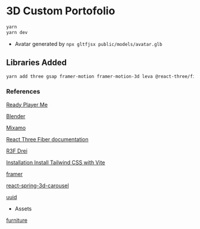 # 3D Custom Portofolio

```sh
yarn
yarn dev
```

- Avatar generated by `npx gltfjsx public/models/avatar.glb`

## Libraries Added

```sh
yarn add three gsap framer-motion framer-motion-3d leva @react-three/fiber uuid react-spring-3d-carousel
```

### References

[Ready Player Me](https://readyplayer.me/)

[Blender](https://www.blender.org/)

[Mixamo](https://www.mixamo.com/#/)

[React Three Fiber documentation](https://docs.pmnd.rs/react-three-fibe...)

[R3F Drei](https://github.com/pmndrs/drei)

[Installation Install Tailwind CSS with Vite](https://tailwindcss.com/docs/guides/vite)

[framer](https://www.framer.com/motion/introduction/)

[react-spring-3d-carousel](https://www.npmjs.com/package/react-spring-3d-carousel)

[uuid](https://www.npmjs.com/package/uuid)

- Assets

[furniture](https://poly.pizza/)
[](https://polyhaven.com/textures)
